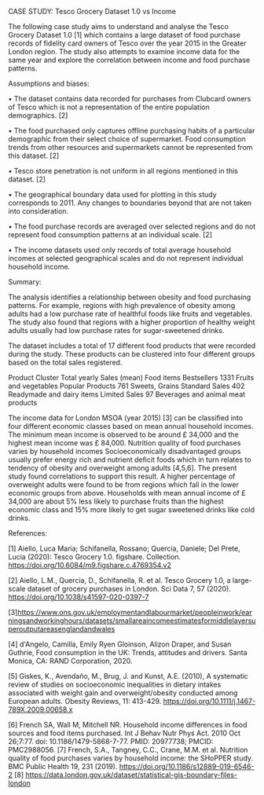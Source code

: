 CASE STUDY: Tesco Grocery Dataset 1.0 vs Income

The following case study aims to understand and analyse the Tesco Grocery Dataset 1.0 [1] which contains a large dataset of food purchase records of fidelity card owners of Tesco over the year 2015 in the Greater London region. The study also attempts to examine income data for the same year and explore the correlation between income and food purchase patterns.

Assumptions and biases:

•	The dataset contains data recorded for purchases from Clubcard owners of Tesco which is not a representation of the entire population demographics. [2]

•	The food purchased only captures offline purchasing habits of a particular demographic from their select choice of supermarket. Food consumption trends from other resources and supermarkets cannot be represented from this dataset. [2]

•	Tesco store penetration is not uniform in all regions mentioned in this dataset. [2]

•	The geographical boundary data used for plotting in this study corresponds to 2011. Any changes to boundaries beyond that are not taken into consideration.

•	The food purchase records are averaged over selected regions and do not represent food consumption patterns at an individual scale. [2]

•	The income datasets used only records of total average household incomes at selected geographical scales and do not represent individual household income.

Summary:

The analysis identifies a relationship between obesity and food purchasing patterns. For example, regions with high prevalence of obesity among adults had a low purchase rate of healthful foods like fruits and vegetables. The study also found that regions with a higher proportion of healthy weight adults usually had low purchase rates for sugar-sweetened drinks.

The dataset includes a total of 17 different food products that were recorded during the study. These products can be clustered into four different groups based on the total sales registered.

Product Cluster 	Total yearly Sales (mean)	Food items
Bestsellers	1331	Fruits and vegetables
Popular Products	761	Sweets, Grains
Standard Sales	402	Readymade and dairy items
Limited Sales	97	Beverages and animal meat products




The income data for London MSOA (year 2015) [3] can be classified into four different economic classes based on mean annual household incomes. The minimum mean income is observed to be around £ 34,000 and the highest mean income was £ 84,000. 
Nutrition quality of food purchases varies by household incomes 
Socioeconomically disadvantaged groups usually prefer energy rich and nutrient deficit foods which in turn relates to tendency of obesity and overweight among adults [4,5,6]. The present study found correlations to support this result. A higher percentage of overweight adults were found to be from regions which fall in the lower economic groups from above. Households with mean annual income of £ 34,000 are about 5% less likely to purchase fruits than the highest economic class and 15% more likely to get sugar sweetened drinks like cold drinks.

 References:
 
[1] Aiello, Luca Maria; Schifanella, Rossano; Quercia, Daniele; Del Prete, Lucia (2020): Tesco Grocery 1.0. figshare. Collection. https://doi.org/10.6084/m9.figshare.c.4769354.v2

[2] Aiello, L.M., Quercia, D., Schifanella, R. et al. Tesco Grocery 1.0, a large-scale dataset of grocery purchases in London. Sci Data 7, 57 (2020). https://doi.org/10.1038/s41597-020-0397-7

[3]https://www.ons.gov.uk/employmentandlabourmarket/peopleinwork/earningsandworkinghours/datasets/smallareaincomeestimatesformiddlelayersuperoutputareasenglandandwales

[4] d'Angelo, Camilla, Emily Ryen Gloinson, Alizon Draper, and Susan Guthrie, Food consumption in the UK: Trends, attitudes and drivers. Santa Monica, CA: RAND Corporation, 2020.

[5] Giskes, K., Avendaňo, M., Brug, J. and Kunst, A.E. (2010), A systematic review of studies on socioeconomic inequalities in dietary intakes associated with weight gain and overweight/obesity conducted among European adults. Obesity Reviews, 11: 413-429. https://doi.org/10.1111/j.1467-789X.2009.00658.x 

[6] French SA, Wall M, Mitchell NR. Household income differences in food sources and food items purchased. Int J Behav Nutr Phys Act. 2010 Oct 26;7:77. doi: 10.1186/1479-5868-7-77. PMID: 20977738; PMCID: PMC2988056.
[7] French, S.A., Tangney, C.C., Crane, M.M. et al. Nutrition quality of food purchases varies by household income: the SHoPPER study. BMC Public Health 19, 231 (2019). https://doi.org/10.1186/s12889-019-6546-2
[8] https://data.london.gov.uk/dataset/statistical-gis-boundary-files-london
